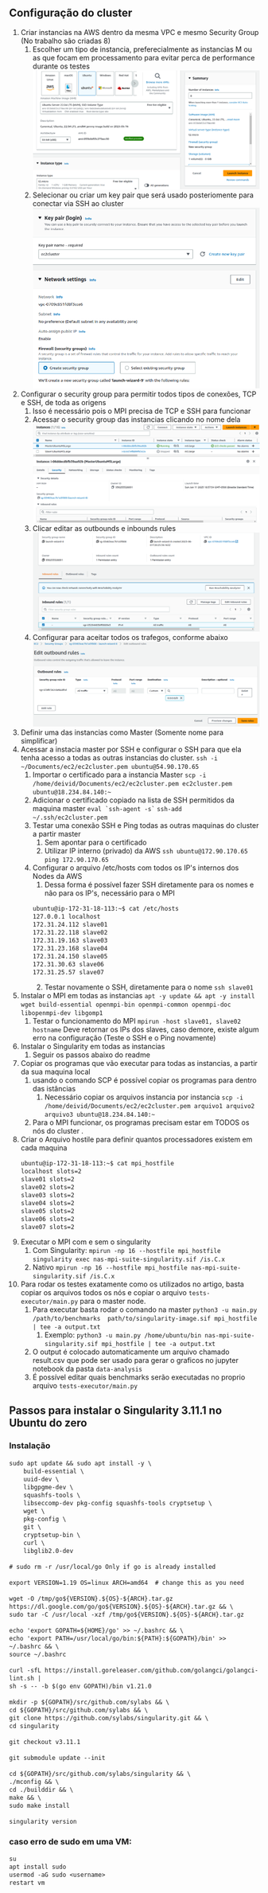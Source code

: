 ## Configuração do cluster
1. Criar instancias na AWS dentro da mesma VPC e mesmo Security Group (No trabalho são criadas 8)
   1. Escolher um tipo de instancia, preferecialmente as instancias M ou as que focam em processamento para evitar perca de performance durante os testes
   ![](imgs/instancecreation.png)
   2. Selecionar ou criar um key pair que será usado posteriomente para conectar via SSH ao cluster
   ![](imgs/keypair.png)
2. Configurar o security group para permitir todos tipos de conexões, TCP e SSH, de toda as origens
   1. Isso é necessário pois o MPI precisa de TCP e SSH para funcionar
   2. Acessar o security group das instancias clicando no nome dela 
   ![](imgs/instancesecurity.png)
   3. Clicar editar as outbounds e inbounds rules
   ![](imgs/securitygroup.png)
   4. Configurar para aceitar todos os trafegos, conforme abaixo
   ![](imgs/editrule.png)
3. Definir uma das instancias como Master (Somente nome para simplificar)
4. Acessar a instacia master por SSH e configurar o SSH para que ela tenha acesso a todas as outras instancias do cluster.
    `ssh -i ~/Documents/ec2/ec2cluster.pem ubuntu@54.90.170.65`
   1. Importar o certificado para a instancia Master
        `scp -i /home/deivid/Documents/ec2/ec2cluster.pem ec2cluster.pem ubuntu@18.234.84.140:~`
   2. Adicionar o certificado copiado na lista de SSH permitidos da maquina master
        `` eval `ssh-agent -s` ``
        `` ssh-add ~/.ssh/ec2cluster.pem ``
   3. Testar uma conexão SSH e Ping todas as outras maquinas do cluster a partir master 
      1. Sem apontar para o certificado
      2. Utilizar IP interno (privado) da AWS
        `ssh ubuntu@172.90.170.65`
        `ping 172.90.170.65`
   4. Configurar o arquivo /etc/hosts com todos os IP's internos dos Nodes da AWS
      1. Dessa forma é possível fazer SSH diretamente para os nomes e não para os IP's, necessário para o MPI
        ```
        ubuntu@ip-172-31-18-113:~$ cat /etc/hosts
        127.0.0.1 localhost
        172.31.24.112 slave01
        172.31.22.118 slave02
        172.31.19.163 slave03
        172.31.23.168 slave04
        172.31.24.150 slave05
        172.31.30.63 slave06
        172.31.25.57 slave07
        ```
      2. Testar novamente o SSH, diretamente para o nome 
        `ssh slave01`
5. Instalar o MPI em todas as instancias
   ` apt -y update && apt -y install wget build-essential openmpi-bin openmpi-common openmpi-doc libopenmpi-dev libgomp1 `
   1. Testar o funcionamento do MPI
    `mpirun -host slave01, slave02 hostname`
    Deve retornar os IPs dos slaves, caso demore, existe algum erro na configuração (Teste o SSH e o Ping novamente)
6. Instalar o Singularity em todas as instancias
   1. Seguir os passos abaixo do readme
7. Copiar os programas que vão executar para todas as instancias, a partir da sua maquina local
   1. usando o comando SCP é possível copiar os programas para dentro das istâncias 
      1. Necessário copiar os arquivos instancia por instancia
    `scp -i /home/deivid/Documents/ec2/ec2cluster.pem arquivo1 arquivo2 arquivo3 ubuntu@18.234.84.140:~`
   2. Para o MPI funcionar, os programas precisam estar em TODOS os nós do cluster .
8. Criar o Arquivo hostile para definir quantos processadores existem em cada maquina
    ```
    ubuntu@ip-172-31-18-113:~$ cat mpi_hostfile 
    localhost slots=2
    slave01 slots=2
    slave02 slots=2
    slave03 slots=2
    slave04 slots=2
    slave05 slots=2
    slave06 slots=2
    slave07 slots=2
    ```
9.  Executar o MPI com e sem o singularity
    1. Com Singularity:
    `mpirun -np 16 --hostfile mpi_hostfile singularity exec nas-mpi-suite-singularity.sif /is.C.x`
    2. Nativo
    `mpirun -np 16 --hostfile mpi_hostfile nas-mpi-suite-singularity.sif /is.C.x`
10. Para rodar os testes exatamente como os utilizados no artigo, basta copiar os arquivos todos os nós e copiar o arquivo `tests-executor/main.py` para o master node.
    1.  Para executar basta rodar o comando na master 
        `python3 -u main.py /path/to/benchmarks  path/to/singularity-image.sif mpi_hostfile | tee -a output.txt`
        1. Exemplo: `python3 -u main.py /home/ubuntu/bin nas-mpi-suite-singularity.sif mpi_hostfile | tee -a output.txt`
    2. O output é colocado automaticamente um arquivo chamado result.csv que pode ser usado para gerar o graficos no jupyter notebook da pasta `data-analysis`
    3. É possível editar quais benchmarks serão executadas no proprio arquivo `tests-executor/main.py`

## Passos para instalar o Singularity 3.11.1 no Ubuntu do zero

### Instalação
```
sudo apt update && sudo apt install -y \
    build-essential \
    uuid-dev \
    libgpgme-dev \
    squashfs-tools \
    libseccomp-dev pkg-config squashfs-tools cryptsetup \
    wget \
    pkg-config \
    git \
    cryptsetup-bin \
    curl \
    libglib2.0-dev
    
# sudo rm -r /usr/local/go Only if go is already installed

export VERSION=1.19 OS=linux ARCH=amd64  # change this as you need

wget -O /tmp/go${VERSION}.${OS}-${ARCH}.tar.gz https://dl.google.com/go/go${VERSION}.${OS}-${ARCH}.tar.gz && \
sudo tar -C /usr/local -xzf /tmp/go${VERSION}.${OS}-${ARCH}.tar.gz

echo 'export GOPATH=${HOME}/go' >> ~/.bashrc && \
echo 'export PATH=/usr/local/go/bin:${PATH}:${GOPATH}/bin' >> ~/.bashrc && \
source ~/.bashrc

curl -sfL https://install.goreleaser.com/github.com/golangci/golangci-lint.sh |
sh -s -- -b $(go env GOPATH)/bin v1.21.0

mkdir -p ${GOPATH}/src/github.com/sylabs && \
cd ${GOPATH}/src/github.com/sylabs && \
git clone https://github.com/sylabs/singularity.git && \
cd singularity

git checkout v3.11.1

git submodule update --init

cd ${GOPATH}/src/github.com/sylabs/singularity && \
./mconfig && \
cd ./builddir && \
make && \
sudo make install

singularity version
```

### caso erro de sudo em uma VM:
```
su 
apt install sudo
usermod -aG sudo <username>
restart vm
```